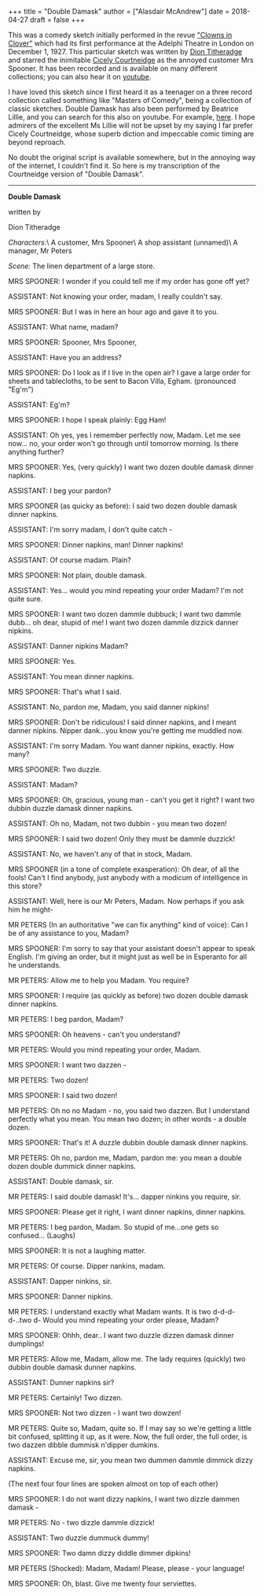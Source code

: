 +++
title = "Double Damask"
author = ["Alasdair McAndrew"]
date = 2018-04-27
draft = false
+++

This was a comedy sketch initially performed in the revue ["Clowns in
Clover"](<http://www.guidetomusicaltheatre.com/shows_c/clownsclover.htm>) which
had its first performance at the Adelphi Theatre in London on December 1, 1927.
This particular sketch was written by [Dion
Titheradge](<http://en.wikipedia.org/wiki/Dion_Titheradge>) and starred the
inimitable [Cicely
Courtneidge](<https://en.wikipedia.org/wiki/Cicely_Courtneidge>) as the annoyed
customer Mrs Spooner.  It has been recorded and is available on many different
collections; you can also hear it on
[youtube](<https://www.youtube.com/watch?v=0P8XSUGSR-c>).

I have loved this sketch since I first heard it as a teenager on a three record
collection called something like "Masters of Comedy", being a collection of
classic sketches.  Double Damask has also been performed by Beatrice Lillie, and
you can search for this also on youtube.  For example,
[here](<https://www.youtube.com/watch?v=GiRyqDfNxqU>).  I hope admirers of the
excellent Ms Lillie will not be upset by my saying I far prefer Cicely
Courtneidge, whose superb diction and impeccable comic timing are beyond
reproach.

No doubt the original script is available somewhere, but in the annoying way of
the internet, I couldn't find it.  So here is my transcription of the
Courtneidge version of "Double Damask".

---

**Double Damask**

written by

Dion Titheradge

_Characters:_\\
A customer, Mrs Spooner\\
A shop assistant (unnamed)\\
A manager, Mr Peters

_Scene:_ The linen department of a large store.

MRS SPOONER: I wonder if you could tell me if my order has gone off yet?

ASSISTANT: Not knowing your order, madam, I really couldn't say.

MRS SPOONER: But I was in here an hour ago and gave it to you.

ASSISTANT: What name, madam?

MRS SPOONER: Spooner, Mrs Spooner,

ASSISTANT: Have you an address?

MRS SPOONER: Do I look as if I live in the open air? I gave a large order for
sheets and tablecloths, to be sent to Bacon Villa, Egham.  (pronounced "Eg'm")

ASSISTANT: Eg'm?

MRS SPOONER: I hope I speak plainly: Egg Ham!

ASSISTANT: Oh yes, yes I remember perfectly now, Madam.  Let me see now... no,
your order won't go through until tomorrow morning.  Is there anything further?

MRS SPOONER: Yes, (very quickly) I want two dozen double damask dinner napkins.

ASSISTANT: I beg your pardon?

MRS SPOONER (as quicky as before): I said two dozen double damask dinner napkins.

ASSISTANT: I'm sorry madam, I don't quite catch -

MRS SPOONER: Dinner napkins, man! Dinner napkins!

ASSISTANT: Of course madam.  Plain?

MRS SPOONER: Not plain, double damask.

ASSISTANT: Yes... would you mind repeating your order Madam? I'm not quite sure.

MRS SPOONER: I want two dozen dammle dubbuck; I want two dammle dubb... oh dear,
stupid of me!  I want two dozen dammle dizzick danner nipkins.

ASSISTANT: Danner nipkins Madam?

MRS SPOONER: Yes.

ASSISTANT: You mean dinner napkins.

MRS SPOONER: That's what I said.

ASSISTANT: No, pardon me, Madam, you said danner nipkins!

MRS SPOONER: Don't be ridiculous!  I said dinner napkins, and I meant danner
nipkins.  Nipper dank...you know you're getting me muddled now.

ASSISTANT: I'm sorry Madam.  You want danner nipkins, exactly.  How many?

MRS SPOONER: Two duzzle.

ASSISTANT: Madam?

MRS SPOONER: Oh, gracious, young man - can't you get it right?  I want two dubbin duzzle
damask dinner napkins.

ASSISTANT: Oh no, Madam, not two dubbin - you mean two dozen!

MRS SPOONER: I said two dozen!  Only they must be dammle duzzick!

ASSISTANT: No, we haven't any of that in stock, Madam.

MRS SPOONER (in a tone of complete exasperation): Oh dear, of all the fools!
Can't I find anybody, just anybody with a modicum of intelligence in this store?

ASSISTANT: Well, here is our Mr Peters, Madam. Now perhaps if you ask him he might-

MR PETERS (In an authoritative "we can fix anything" kind of voice): Can I be of
any assistance to you, Madam?

MRS SPOONER: I'm sorry to say that your assistant doesn't appear to speak
English.  I'm giving an order, but it might just as well be in Esperanto for all
he understands.

MR PETERS: Allow me to help you Madam.  You require?

MRS SPOONER: I require (as quickly as before) two dozen double damask dinner napkins.

MR PETERS: I beg pardon, Madam?

MRS SPOONER: Oh heavens - can't you understand?

MR PETERS: Would you mind repeating your order, Madam.

MRS SPOONER: I want two dazzen -

MR PETERS: Two dozen!

MRS SPOONER: I said two dozen!

MR PETERS: Oh no no Madam - no, you said two dazzen.  But I understand perfectly
what you mean.  You mean two dozen; in other words - a double dozen.

MRS SPOONER: That's it! A duzzle dubbin double damask dinner napkins.

MR PETERS: Oh no, pardon me, Madam, pardon me: you mean a double dozen double dummick
dinner napkins.

ASSISTANT: Double damask, sir.

MR PETERS: I said double damask!  It's... dapper ninkins you require, sir.

MRS SPOONER: Please get it right, I want dinner napkins, dinner napkins.

MR PETERS: I beg pardon, Madam. So stupid of me...one gets so confused...  (Laughs)

MRS SPOONER: It is not a laughing matter.

MR PETERS: Of course.  Dipper nankins, madam.

ASSISTANT: Dapper ninkins, sir.

MRS SPOONER: Danner nipkins.

MR PETERS: I understand exactly what Madam wants.  It is two d-d-d-d-..two d- Would you
mind repeating your order please, Madam?

MRS SPOONER: Ohhh, dear.. I want two duzzle dizzen damask dinner dumplings!

MR PETERS: Allow me, Madam, allow me.  The lady requires (quickly) two dubbin
double damask dunner napkins.

ASSISTANT: Dunner napkins sir?

MR PETERS: Certainly!  Two dizzen.

MRS SPOONER: Not two dizzen - I want two dowzen!

MR PETERS: Quite so, Madam, quite so.  If I may say so we're getting a little
bit confused, splitting it up, as it were.  Now, the full order, the full order,
is two dazzen dibble dummisk n'dipper dumkins.

ASSISTANT: Excuse me, sir, you mean two dummen dammle dimmick dizzy napkins.

(The next four four lines are spoken almost on top of each other)

MRS SPOONER: I do not want dizzy napkins, I want two dizzle dammen damask -

MR PETERS: No - two dizzle dammle dizzick!

ASSISTANT: Two duzzle dummuck dummy!

MRS SPOONER: Two damn dizzy diddle dimmer dipkins!

MR PETERS (Shocked): Madam, Madam!  Please, please - your language!

MRS SPOONER: Oh, blast.  Give me twenty four serviettes.

[//]: # "Exported with love from a post written in Org mode"
[//]: # "- https://github.com/kaushalmodi/ox-hugo"
